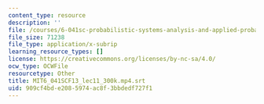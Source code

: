 ```yaml
---
content_type: resource
description: ''
file: /courses/6-041sc-probabilistic-systems-analysis-and-applied-probability-fall-2013/909cf4bde2085974ac8f3bbdedf727f1_MIT6_041SCF13_lec11_300k.mp4.srt
file_size: 71238
file_type: application/x-subrip
learning_resource_types: []
license: https://creativecommons.org/licenses/by-nc-sa/4.0/
ocw_type: OCWFile
resourcetype: Other
title: MIT6_041SCF13_lec11_300k.mp4.srt
uid: 909cf4bd-e208-5974-ac8f-3bbdedf727f1
---
```

